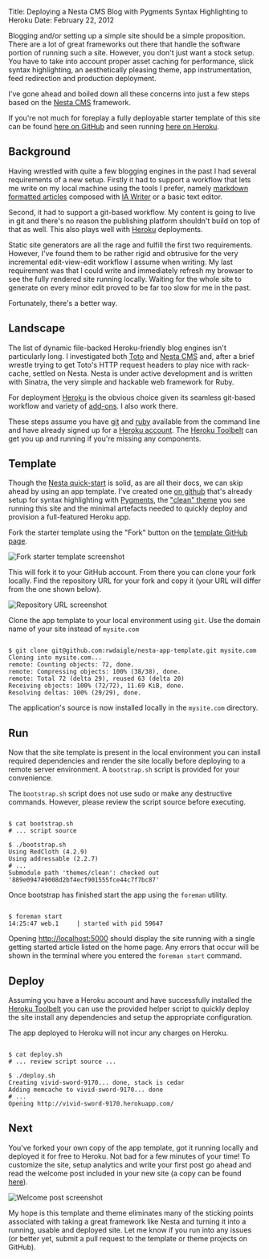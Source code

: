Title: Deploying a Nesta CMS Blog with Pygments Syntax Highlighting to Heroku
Date: February 22, 2012

Blogging and/or setting up a simple site should be a simple proposition. There are a lot of great frameworks out there that handle the software portion of running such a site. However, you don't just want a stock setup. You have to take into account proper asset caching for performance, slick syntax highlighting, an aesthetically pleasing theme, app instrumentation, feed redirection and production deployment.

I've gone ahead and boiled down all these concerns into just a few steps based on the [Nesta CMS](http://nestacms.com) framework.

<p class="note">
If you're not much for foreplay a fully deployable starter template of this site can be found <a href="http://github.com/rwdaigle/nesta-app-template">here on GitHub</a> and seen running <a href="http://nesta-app-template.herokuapp.com/">here on Heroku</a>.
</p>

## Background

Having wrestled with quite a few blogging engines in the past I had several requirements of a new setup. Firstly it had to support a workflow that lets me write on my local machine using the tools I prefer, namely [markdown formatted articles](http://daringfireball.net/projects/markdown/) composed with [IA Writer](http://www.iawriter.com/) or a basic text editor.

Second, it had to support a git-based workflow. My content is going to live in git and there's no reason the publishing platform shouldn't build on top of that as well. This also plays well with [Heroku](http://heroku.com) deployments.

Static site generators are all the rage and fulfill the first two requirements. However, I've found them to be rather rigid and obtrusive for the very incremental edit-view-edit workflow I assume when writing. My last requirement was that I could write and immediately refresh my browser to see the fully rendered site running locally. Waiting for the whole site to generate on every minor edit proved to be far too slow for me in the past.

Fortunately, there's a better way.

## Landscape

The list of dynamic file-backed Heroku-friendly blog engines isn't particularly long. I investigated both [Toto](http://cloudhead.io/toto) and [Nesta CMS](http://nestacms.com/) and, after a brief wrestle trying to get Toto's HTTP request headers to play nice with rack-cache, settled on Nesta. Nesta is under active development and is written with Sinatra, the very simple and hackable web framework for Ruby.

For deployment [Heroku](http://heroku.com) is the obvious choice given its seamless git-based workflow and variety of [add-ons](http://addons.heroku.com). I also work there.

<p class="note">
These steps assume you have <a href="http://git-scm.com/">git</a> and <a href="http://www.ruby-lang.org/en/">ruby</a> available from the command line and have already signed up for a <a href="https://api.heroku.com/signup">Heroku account</a>. The <a href="http://toolbelt.heroku.com/">Heroku Toolbelt</a> can get you up and running if you're missing any components.
</p>

## Template

Though the [Nesta quick-start](http://nestacms.com/docs/quick-start) is solid, as are all their docs, we can skip ahead by using an app template. I've created one [on github](https://github.com/rwdaigle/nesta-app-template) that's already setup for syntax highlighting with [Pygments](http://pygments.org/), the ["clean" theme](https://github.com/rwdaigle/nesta-theme-clean) you see running this site and the minimal artefacts needed to quickly deploy and provision a full-featured Heroku app.

Fork the starter template using the "Fork" button on the [template GitHub page](https://github.com/rwdaigle/nesta-app-template).

![Fork starter template screenshot](http://f.cl.ly/items/2g1E2H1n0X0T3y0v3S2K/Screen%20Shot%202012-02-22%20at%207.43.19%20PM.png)

This will fork it to your GitHub account. From there you can clone your fork locally. Find the repository URL for your fork and copy it (your URL will differ from the one shown below).

![Repository URL screenshot](http://f.cl.ly/items/163a0t1n3w0D282v3v25/repo-url.png)

Clone the app template to your local environment using `git`. Use the domain name of your site instead of `mysite.com`

<pre lang='bash'><code>
$ git clone git@github.com:rwdaigle/nesta-app-template.git mysite.com
Cloning into mysite.com...
remote: Counting objects: 72, done.
remote: Compressing objects: 100% (38/38), done.
remote: Total 72 (delta 29), reused 63 (delta 20)
Receiving objects: 100% (72/72), 11.69 KiB, done.
Resolving deltas: 100% (29/29), done.
</code></pre>

The application's source is now installed locally in the `mysite.com` directory.

## Run

Now that the site template is present in the local environment you can install required dependencies and render the site locally before deploying to a remote server environment. A `bootstrap.sh` script is provided for your convenience.

<div class="note">
The <code>bootstrap.sh</code> script does not use sudo or make any destructive commands. However, please review the script source before executing.
</div>

<pre lang='bash'><code>
$ cat bootstrap.sh
# ... script source

$ ./bootstrap.sh 
Using RedCloth (4.2.9) 
Using addressable (2.2.7) 
# ...
Submodule path 'themes/clean': checked out '889e094749008d2bf4ecf901555fce44c7f7bc87'
</code></pre>

Once bootstrap has finished start the app using the `foreman` utility.

<pre lang='bash'><code>
$ foreman start
14:25:47 web.1     | started with pid 59647
</code></pre>

Opening [http://localhost:5000](http://localhost:5000) should display the site running with a single getting started article listed on the home page. Any errors that occur will be shown in the terminal where you entered the `foreman start` command.

## Deploy

Assuming you have a Heroku account and have successfully installed the [Heroku Toolbelt](http://toolbelt.heroku.com) you can use the provided helper script to quickly deploy the site install any dependencies and setup the appropriate configuration.

<div class="note">
The app deployed to Heroku will not incur any charges on Heroku.
</div>

<pre lang='bash'><code>
$ cat deploy.sh
# ... review script source ...

$ ./deploy.sh 
Creating vivid-sword-9170... done, stack is cedar
Adding memcache to vivid-sword-9170... done
# ...
Opening http://vivid-sword-9170.herokuapp.com/
</code></pre>

## Next

You've forked your own copy of the app template, got it running locally and deployed it for free to Heroku. Not bad for a few minutes of your time! To customize the site, setup analytics and write your first post go ahead and read the welcome post included in your new site (a copy can be found [here](http://nesta-app-template.herokuapp.com/welcome)). 

![Welcome post screenshot](http://cl.ly/ESq1/Screen%20Shot%202012-02-22%20at%207.57.40%20PM.png)

My hope is this template and theme eliminates many of the sticking points associated with taking a great framework like Nesta and turning it into a running, usable and deployed site. Let me know if you run into any issues (or better yet, submit a pull request to the template or theme projects on GitHub).